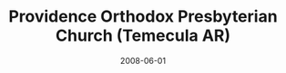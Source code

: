 ---
date: &id001 2008-06-01
end_date: null
location:
  address: 45125 Via Del Coronado
  city: Temecula
  state: AR
minister:
- end: 2000-01-01
  name: Donald Poundstone
  start: 1997-01-01
  type: Evangelist
- end: 2004-01-01
  name: Benjamin Wikner
  start: 2000-01-01
  type: Evangelist
- end: 2015-01-01
  name: Jesse Pirschel
  start: 2004-01-01
  type: Pastor
- end: 2005-01-01
  name: Benjamin Wikner
  start: 2004-01-01
  type: Teacher
ministers:
- Donald Poundstone
- Benjamin Wikner
- Jesse Pirschel
- Benjamin Wikner
name: Providence Orthodox Presbyterian Church
names:
- end: 2008-06-01
  name: Providence Orthodox Presbyterian Mission
  start: 1997-10-18
- end: null
  name: Providence Orthodox Presbyterian Church
  start: 2008-06-01
origination_date: *id001
raw_data: "AR    Temecula\n\nProvidence Orthodox Presbyterian Mission  (October 18,\
  \ 1997\u2013June 1, 2008)\nProvidence Orthodox Presbyterian Church  (June 1, 2008\u2013\
  \ )\nErle Stanley Gardner Middle School, 45125 Via Del Coronado\nEvangelists: Donald\
  \ Poundstone, 1997\u20132000\nBenjamin Wikner, 2000\u20132004\nJesse Pirschel, 2004\u2013\
  8\nPastor: Jesse Pirschel, 2008\u201315\nTeacher: Benjamin Wikner, 2004\u20135"
received_from: null
states:
- AR
status:
  active: true
  end_date: null
  reason: null
  received_from: null
  withdrawal_to: null
title: Providence Orthodox Presbyterian Church (Temecula AR)
year_established:
- 2008

---